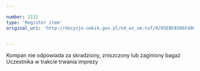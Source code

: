 ```yaml
---

number: 2131
type: 'Register item'
original_uri: 'http://decyzje.uokik.gov.pl/nd_wz_um.nsf/0/05EBFA506F406926C125781E00464820?OpenDocument'


---
```


Kompan nie odpowiada za skradziony, zniszczony lub zaginiony bagaż Uczestnika w trakcie trwania imprezy
